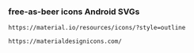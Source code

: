 ### free-as-beer icons Android SVGs
    
    https://material.io/resources/icons/?style=outline

    https://materialdesignicons.com/
